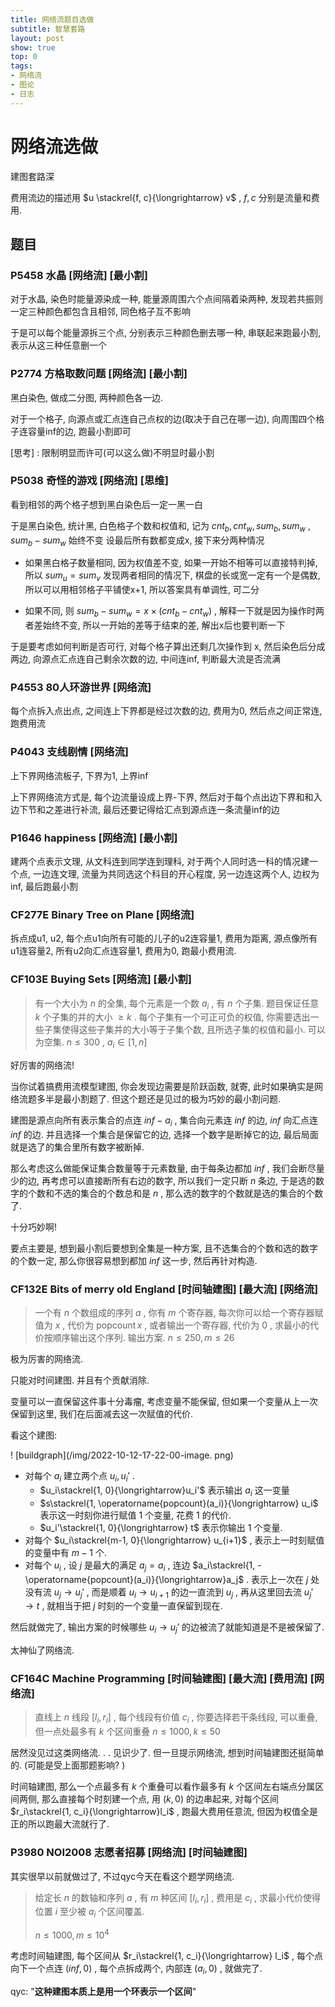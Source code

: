 ```yaml
---
title: 网络流题目选做
subtitle: 智慧套路
layout: post
show: true
top: 0
tags: 
- 网络流
- 图论
- 日志
---
```


# 网络流选做

建图套路深

费用流边的描述用 $u \stackrel{f, c}{\longrightarrow} v$ , $f, c$ 分别是流量和费用.

## 题目

### P5458 水晶 [网络流] [最小割]

对于水晶, 染色时能量源染成一种, 能量源周围六个点间隔着染两种, 发现若共振则一定三种颜色都包含且相邻, 同色格子互不影响

于是可以每个能量源拆三个点, 分别表示三种颜色删去哪一种, 串联起来跑最小割, 表示从这三种任意删一个

### P2774 方格取数问题 [网络流] [最小割]

黑白染色, 做成二分图, 两种颜色各一边.

对于一个格子, 向源点或汇点连自己点权的边(取决于自己在哪一边), 向周围四个格子连容量inf的边, 跑最小割即可

[思考] : 限制明显而许可(可以这么做)不明显时最小割

### P5038 奇怪的游戏 [网络流] [思维]

看到相邻的两个格子想到黑白染色后一定一黑一白

于是黑白染色, 统计黑, 白色格子个数和权值和, 记为 $cnt_b, cnt_w, sum_b, sum_w$ , $sum_b-sum_w$ 始终不变 设最后所有数都变成x, 接下来分两种情况

- 如果黑白格子数量相同, 因为权值差不变, 如果一开始不相等可以直接特判掉, 所以 $sum_u=sum_v$ 发现两者相同的情况下, 棋盘的长或宽一定有一个是偶数, 所以可以用相邻格子平铺使x+1, 所以答案具有单调性, 可二分

- 如果不同, 则 $sum_b - sum_w = x\times(cnt_b - cnt_w)$ , 解释一下就是因为操作时两者差始终不变, 所以一开始的差等于结束的差, 解出x后也要判断一下

于是要考虑如何判断是否可行, 对每个格子算出还剩几次操作到 x, 然后染色后分成两边, 向源点汇点连自己剩余次数的边, 中间连inf, 判断最大流是否流满

### P4553 80人环游世界 [网络流]

每个点拆入点出点, 之间连上下界都是经过次数的边, 费用为0, 然后点之间正常连, 跑费用流

### P4043 支线剧情 [网络流]

上下界网络流板子, 下界为1, 上界inf

上下界网络流方式是, 每个边流量设成上界-下界, 然后对于每个点出边下界和和入边下节和之差进行补流, 最后还要记得给汇点到源点连一条流量inf的边

### P1646 happiness [网络流] [最小割]

建两个点表示文理, 从文科连到同学连到理科, 对于两个人同时选一科的情况建一个点, 一边连文理, 流量为共同选这个科目的开心程度, 另一边连这两个人, 边权为inf, 最后跑最小割

### CF277E Binary Tree on Plane [网络流]

拆点成u1, u2, 每个点u1向所有可能的儿子的u2连容量1, 费用为距离, 源点像所有u1连容量2, 所有u2向汇点连容量1, 费用为0, 跑最小费用流.

### CF103E Buying Sets [网络流] [最小割]

> 有一个大小为 $n$ 的全集, 每个元素是一个数 $a_i$ , 有 $n$ 个子集. 题目保证任意 $k$ 个子集的并的大小 $\ge k$ .
> 每个子集有一个可正可负的权值, 你需要选出一些子集使得这些子集并的大小等于子集个数, 且所选子集的权值和最小. 可以为空集.
> $n\le 300$ , $a_i\in [1, n]$

好厉害的网络流!

当你试着搞费用流模型建图, 你会发现边需要是阶跃函数, 就寄, 此时如果确实是网络流题多半是最小割题了. 但这个题还是见过的极为巧妙的最小割问题.

建图是源点向所有表示集合的点连 $inf-a_i$ , 集合向元素连 $inf$ 的边, $inf$ 向汇点连 $inf$ 的边. 并且选择一个集合是保留它的边, 选择一个数字是断掉它的边, 最后局面就是选了的集合里所有数字被断掉.

那么考虑这么做能保证集合数量等于元素数量, 由于每条边都加 $inf$ , 我们会断尽量少的边, 再考虑可以直接断所有右边的数字, 所以我们一定只断 $n$ 条边, 于是选的数字的个数和不选的集合的个数总和是 $n$ , 那么选的数字的个数就是选的集合的个数了.

十分巧妙啊!

要点主要是, 想到最小割后要想到全集是一种方案, 且不选集合的个数和选的数字的个数一定, 那么你很容易想到都加 $inf$ 这一步, 然后再针对构造.

### CF132E Bits of merry old England [时间轴建图] [最大流] [网络流]

> 一个有 $n$ 个数组成的序列 $a$ , 你有 $m$ 个寄存器, 每次你可以给一个寄存器赋值为 $x$ , 代价为 $\operatorname{popcount}{x}$ , 或者输出一个寄存器, 代价为 $0$ , 求最小的代价按顺序输出这个序列. 输出方案.
> $n\le 250, m\le 26$

极为厉害的网络流.

只能对时间建图. 并且有个贡献消除.

变量可以一直保留这件事十分毒瘤, 考虑变量不能保留, 但如果一个变量从上一次保留到这里, 我们在后面减去这一次赋值的代价.

看这个建图:

! [buildgraph](/img/2022-10-12-17-22-00-image. png)

- 对每个 $a_i$ 建立两个点 $u_i, u_i'$ .
  - $u_i\stackrel{1, 0}{\longrightarrow}u_i'$ 表示输出 $a_i$ 这一变量
  - $s\stackrel{1, \operatorname{popcount}(a_i)}{\longrightarrow} u_i$ 表示这一时刻你进行赋值 $1$ 个变量, 花费 $1$ 的代价.
  - $u_i'\stackrel{1, 0}{\longrightarrow} t$ 表示你输出 $1$ 个变量.
- 对每个 $u_i\stackrel{m-1, 0}{\longrightarrow} u_{i+1}$ , 表示上一时刻赋值的变量中有 $m-1$ 个.
- 对每个 $u_i$ , 设 $j$ 是最大的满足 $a_j=a_i$ , 连边 $a_i\stackrel{1, -\operatorname{popcount}(a_i)}{\longrightarrow}a_j$ . 表示上一次在 $j$ 处没有流 $u_j\to u_j'$ , 而是顺着 $u_i\to u_{i+1}$ 的边一直流到 $u_j$ , 再从这里回去流 $u_j'\to t$ , 就相当于把 $j$ 时刻的一个变量一直保留到现在.

然后就做完了, 输出方案的时候哪些 $u_i\to u_j'$ 的边被流了就能知道是不是被保留了.

太神仙了网络流.

### CF164C Machine Programming [时间轴建图] [最大流] [费用流] [网络流]

> 直线上 $n$ 线段 $[l_i, r_i]$ , 每个线段有价值 $c_i$ , 你要选择若干条线段, 可以重叠, 但一点处最多有 $k$ 个区间重叠
> $n\le 1000, k\le 50$

居然没见过这类网络流. . . 见识少了. 但一旦提示网络流, 想到时间轴建图还挺简单的. (可能是受上面那题影响? )

时间轴建图, 那么一个点最多有 $k$ 个重叠可以看作最多有 $k$ 个区间左右端点分属区间两侧, 那么直接每个时刻建一个点, 用 $(k, 0)$ 的边串起来, 对每个区间 $r_i\stackrel{1, c_i}{\longrightarrow}l_i$ , 跑最大费用任意流, 但因为权值全是正的所以跑最大流就行了.

### P3980 NOI2008 志愿者招募 [网络流] [时间轴建图]

其实很早以前就做过了, 不过qyc今天在看这个题学网络流.

> 给定长 $n$ 的数轴和序列 $a$ , 有 $m$ 种区间 $[l_i, r_i]$ , 费用是 $c_i$ , 求最小代价使得位置 $i$ 至少被 $a_i$ 个区间覆盖.
> 
> $n\le 1000, m\le 10^4$

考虑时间轴建图, 每个区间从 $r_i\stackrel{1, c_i}{\longrightarrow} l_i$ , 每个点向下一个点连 $(inf, 0)$ , 每个点拆成两个, 内部连 $(a_i, 0)$ , 就做完了.

qyc: "**这种建图本质上是用一个环表示一个区间**"


